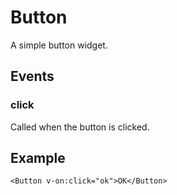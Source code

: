 # Button

A simple button widget.

## Events

### click

Called when the button is clicked.

## Example

```markup
<Button v-on:click="ok">OK</Button>
```


